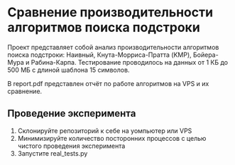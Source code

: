 # Сравнение производительности алгоритмов поиска подстроки

Проект представляет собой анализ производительности алгоритмов поиска подстроки: Наивный, Кнута-Морриса-Пратта (KMP), Бойера-Мура и Рабина-Карпа. Тестирование проводилось на данных от 1 КБ до 500 МБ с длиной шаблона 15 символов.

В report.pdf представлен отчёт по работе алгоритмов на VPS и их сравнение.

## Проведение эксперимента
1. Склонируйте репозиторий к себе на уомпьютер или VPS
2. Минимизируйте количество посторонних процессов с целью чистого проведения эксперимента
3. Запустите real_tests.py

